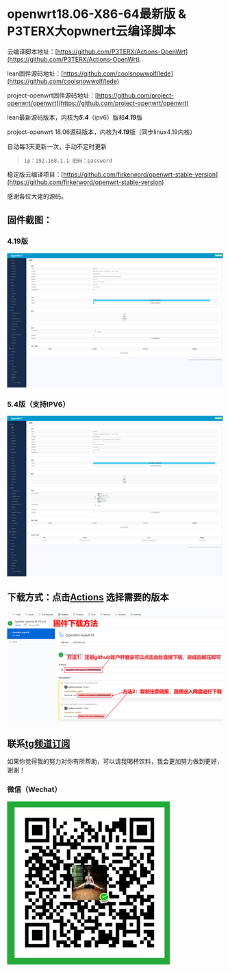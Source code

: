 # openwrt18.06-X86-64最新版 & P3TERX大opwnert云编译脚本

云编译脚本地址：[https://github.com/P3TERX/Actions-OpenWrt](https://github.com/P3TERX/Actions-OpenWrt)

lean固件源码地址：[https://github.com/coolsnowwolf/lede](https://github.com/coolsnowwolf/lede)

project-openwrt固件源码地址：[https://github.com/project-openwrt/openwrt](https://github.com/project-openwrt/openwrt)

lean最新源码版本，内核为***5.4***（ipv6）版和***4.19***版

project-openwrt  18.06源码版本，内核为***4.19***版（同步linux4.19内核）

自动每3天更新一次，手动不定时更新

> `ip：192.168.1.1 密码：password`

稳定版云编译项目：[https://github.com/firkerword/openwrt-stable-version](https://github.com/firkerword/openwrt-stable-version)

感谢各位大佬的源码。

## 固件截图：
### 4.19版
![avatar](boc/d.png)
### 5.4版（支持IPV6）
![avatar](boc/b.png)
## 下载方式：点击[Actions](https://github.com/firker/openwrt-Exclusive/actions)  选择需要的版本
![avatar](boc/c.png)
## 联系[tg频道订阅](https://t.me/zhinengchaoshenzhe)

如果你觉得我的努力对你有所帮助，可以请我喝杯饮料，我会更加努力做到更好，谢谢！
### 微信（Wechat）
![avatar-w50](boc/m.jpg)
